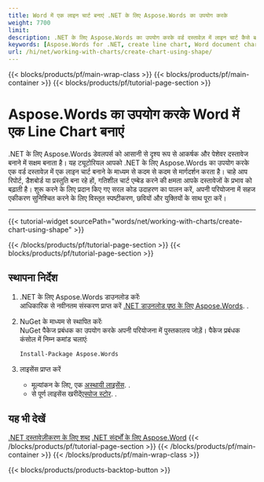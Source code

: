 ```yaml
---
title: Word में एक लाइन चार्ट बनाएं .NET के लिए Aspose.Words का उपयोग करके
weight: 7700
limit: 
description: .NET के लिए Aspose.Words का उपयोग करके वर्ड दस्तावेज़ में लाइन चार्ट कैसे बनाएं सीखें। आसान कार्यान्वयन के लिए कोड उदाहरणों और छवियों के साथ चरण-दर-चरण गाइड।
keywords: [Aspose.Words for .NET, create line chart, Word document chart, .NET chart example, Word line chart, chart creation in Word, Aspose tutorial, C# Word chart example]
url: /hi/net/working-with-charts/create-chart-using-shape/
---
```

{{< blocks/products/pf/main-wrap-class >}}
{{< blocks/products/pf/main-container >}}
{{< blocks/products/pf/tutorial-page-section >}}

# Aspose.Words का उपयोग करके Word में एक Line Chart बनाएं  

.NET के लिए Aspose.Words डेवलपर्स को आसानी से दृश्य रूप से आकर्षक और पेशेवर दस्तावेज बनाने में सक्षम बनाता है। यह ट्यूटोरियल आपको .NET के लिए Aspose.Words का उपयोग करके एक वर्ड दस्तावेज़ में एक लाइन चार्ट बनाने के माध्यम से कदम से कदम से मार्गदर्शन करता है। चाहे आप रिपोर्ट, डैशबोर्ड या प्रस्तुति बना रहे हों, गतिशील चार्ट एम्बेड करने की क्षमता आपके दस्तावेजों के प्रभाव को बढ़ाती है। शुरू करने के लिए प्रदान किए गए सरल कोड उदाहरण का पालन करें, अपनी परियोजना में सहज एकीकरण सुनिश्चित करने के लिए विस्तृत स्पष्टीकरण, छवियों और युक्तियों के साथ पूरा करें।

---
{{< tutorial-widget sourcePath="words/net/working-with-charts/create-chart-using-shape" >}}

{{< /blocks/products/pf/tutorial-page-section >}}
{{< blocks/products/pf/tutorial-page-section >}}
## स्थापना निर्देश  

1. .NET के लिए Aspose.Words डाउनलोड करेंः  
   आधिकारिक से नवीनतम संस्करण प्राप्त करें [.NET डाउनलोड पृष्ठ के लिए Aspose.Words](https://releases.aspose.com/words/net/). .  

2. NuGet के माध्यम से स्थापित करेंः  
   NuGet पैकेज प्रबंधक का उपयोग करके अपनी परियोजना में पुस्तकालय जोड़ें। पैकेज प्रबंधक कंसोल में निम्न कमांड चलाएंः  
   ```bash
   Install-Package Aspose.Words
   ```  

3. लाइसेंस प्राप्त करें  
   * मूल्यांकन के लिए, एक [अस्थायी लाइसेंस](https://purchase.aspose.com/temporary-license/). .  
   * से पूर्ण लाइसेंस खरीदें[एस्पोज स्टोर](https://purchase.aspose.com/buy). .  


## यह भी देखें
[.NET दस्तावेज़ीकरण के लिए शब्द](https://docs.aspose.com/words/net/)
[.NET संदर्भों के लिए Aspose.Word](https://reference.aspose.com/words/net/)
{{< /blocks/products/pf/tutorial-page-section >}}
{{< /blocks/products/pf/main-container >}}
{{< /blocks/products/pf/main-wrap-class >}}

{{< blocks/products/products-backtop-button >}}
